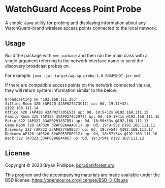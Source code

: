 # WatchGuard Access Point Probe

A simple Java utility for probing and displaying information about any
WatchGuard-brand wireless access points connected to the local network.

## Usage

Build the package with `mvn package` and then run the main class with a 
single argument referring to the network interface name to send the 
discovery broadcast probes on.

For example: `java -jar target/wg-ap-probe-1.0-SNAPSHOT.jar en0`

If there are compatible access points on the network connected via `en0`, they 
will return system information similar to the below:

```
Broadcasting on '192.168.111.255'...
Sitting Room 420 (AP420 42AP027473C11) up: 0d, 19:11+32s @192.168.111.14
Office 420 (AP420 42AP027205E53) up: 0d, 19:5+32s @192.168.111.15
Family Room 325 (AP325 35AP027432977) up: 0d, 19:1+41s @192.168.111.16
Patio 322 (AP322 33AP0293837D5) up: 0d, 18:59+53s @192.168.111.13
Game Room 320 (AP320 32AP02AAAA071) up: 0d, 19:9+55s @192.168.111.11
Driveway 322 (AP322 33AP027460037) up: 0d, 19:7+54s @192.168.111.17
Bedroom AP320 (AP320 32AP053FDFC12) up: 0d, 18:57+54s @192.168.111.10
Deck 322 (AP322 33AP0286B4406) up: 0d, 19:3+54s @192.168.111.12
```

## License

Copyright © 2023 Bryan Phillippe, <bp@darkforest.org>

This program and the accompanying materials are made available under the
BSD license. https://opensource.org/licenses/BSD-3-Clause
